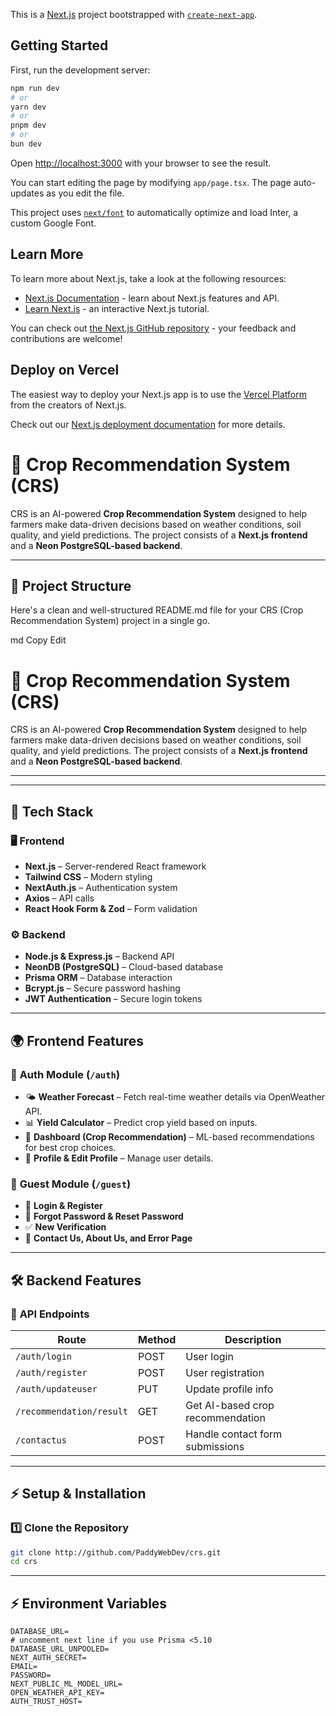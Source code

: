 This is a [Next.js](https://nextjs.org/) project bootstrapped with [`create-next-app`](https://github.com/vercel/next.js/tree/canary/packages/create-next-app).

## Getting Started

First, run the development server:

```bash
npm run dev
# or
yarn dev
# or
pnpm dev
# or
bun dev
```

Open [http://localhost:3000](http://localhost:3000) with your browser to see the result.

You can start editing the page by modifying `app/page.tsx`. The page auto-updates as you edit the file.

This project uses [`next/font`](https://nextjs.org/docs/basic-features/font-optimization) to automatically optimize and load Inter, a custom Google Font.

## Learn More

To learn more about Next.js, take a look at the following resources:

- [Next.js Documentation](https://nextjs.org/docs) - learn about Next.js features and API.
- [Learn Next.js](https://nextjs.org/learn) - an interactive Next.js tutorial.

You can check out [the Next.js GitHub repository](https://github.com/vercel/next.js/) - your feedback and contributions are welcome!

## Deploy on Vercel

The easiest way to deploy your Next.js app is to use the [Vercel Platform](https://vercel.com/new?utm_medium=default-template&filter=next.js&utm_source=create-next-app&utm_campaign=create-next-app-readme) from the creators of Next.js.

Check out our [Next.js deployment documentation](https://nextjs.org/docs/deployment) for more details.



# 🌾 Crop Recommendation System (CRS)

CRS is an AI-powered **Crop Recommendation System** designed to help farmers make data-driven decisions based on weather conditions, soil quality, and yield predictions. The project consists of a **Next.js frontend** and a **Neon PostgreSQL-based backend**.

---

## 📌 Project Structure

Here's a clean and well-structured README.md file for your CRS (Crop Recommendation System) project in a single go.

md
Copy
Edit

# 🌾 Crop Recommendation System (CRS)

CRS is an AI-powered **Crop Recommendation System** designed to help farmers make data-driven decisions based on weather conditions, soil quality, and yield predictions. The project consists of a **Next.js frontend** and a **Neon PostgreSQL-based backend**.

---


---

## 🚀 Tech Stack

### 🖥 **Frontend**

- **Next.js** – Server-rendered React framework
- **Tailwind CSS** – Modern styling
- **NextAuth.js** – Authentication system
- **Axios** – API calls
- **React Hook Form & Zod** – Form validation

### ⚙ **Backend**

- **Node.js & Express.js** – Backend API
- **NeonDB (PostgreSQL)** – Cloud-based database
- **Prisma ORM** – Database interaction
- **Bcrypt.js** – Secure password hashing
- **JWT Authentication** – Secure login tokens

---

## 🌍 Frontend Features

### 🔐 **Auth Module (`/auth`)**

- 🌤 **Weather Forecast** – Fetch real-time weather details via OpenWeather API.
- 📊 **Yield Calculator** – Predict crop yield based on inputs.
- 🌱 **Dashboard (Crop Recommendation)** – ML-based recommendations for best crop choices.
- 👤 **Profile & Edit Profile** – Manage user details.

### 🏡 **Guest Module (`/guest`)**

- 🔑 **Login & Register**
- 📩 **Forgot Password & Reset Password**
- ✅ **New Verification**
- 📄 **Contact Us, About Us, and Error Page**

---

## 🛠 Backend Features

### 📌 **API Endpoints**

| Route                    | Method | Description                      |
| ------------------------ | ------ | -------------------------------- |
| `/auth/login`            | POST   | User login                       |
| `/auth/register`         | POST   | User registration                |
| `/auth/updateuser`       | PUT    | Update profile info              |
| `/recommendation/result` | GET    | Get AI-based crop recommendation |
| `/contactus`             | POST   | Handle contact form submissions  |

---

## ⚡ Setup & Installation

### 1️⃣ **Clone the Repository**

```sh
git clone http://github.com/PaddyWebDev/crs.git
cd crs
```

---

## ⚡ Environment Variables

    DATABASE_URL=
    # uncomment next line if you use Prisma <5.10
    DATABASE_URL_UNPOOLED=
    NEXT_AUTH_SECRET=
    EMAIL=
    PASSWORD=
    NEXT_PUBLIC_ML_MODEL_URL=
    OPEN_WEATHER_API_KEY=
    AUTH_TRUST_HOST=
